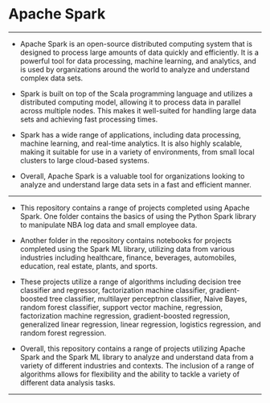 # Apache Spark 
___
* Apache Spark is an open-source distributed computing system that is designed to process large amounts of data quickly and efficiently. It is a powerful tool for data processing, machine learning, and analytics, and is used by organizations around the world to analyze and understand complex data sets.

* Spark is built on top of the Scala programming language and utilizes a distributed computing model, allowing it to process data in parallel across multiple nodes. This makes it well-suited for handling large data sets and achieving fast processing times.

* Spark has a wide range of applications, including data processing, machine learning, and real-time analytics. It is also highly scalable, making it suitable for use in a variety of environments, from small local clusters to large cloud-based systems.

* Overall, Apache Spark is a valuable tool for organizations looking to analyze and understand large data sets in a fast and efficient manner.
___
* This repository contains a range of projects completed using Apache Spark. One folder contains the basics of using the Python Spark library to manipulate NBA log data and small employee data.

* Another folder in the repository contains notebooks for projects completed using the Spark ML library, utilizing data from various industries including healthcare, finance, beverages, automobiles, education, real estate, plants, and sports. 
* These projects utilize a range of algorithms including decision tree classifier and regressor, factorization machine classifier, gradient-boosted tree classifier, multilayer perceptron classifier, Naive Bayes, random forest classifier, support vector machine, regression, factorization machine regression, gradient-boosted regression, generalized linear regression, linear regression, logistics regression, and random forest regression.

* Overall, this repository contains a range of projects utilizing Apache Spark and the Spark ML library to analyze and understand data from a variety of different industries and contexts. The inclusion of a range of algorithms allows for flexibility and the ability to tackle a variety of different data analysis tasks.
___
